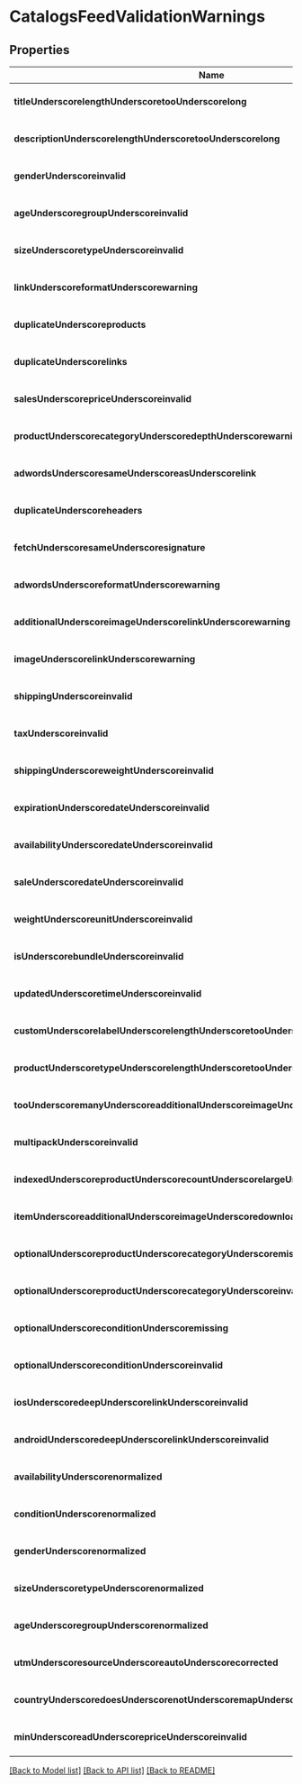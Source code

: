 # CatalogsFeedValidationWarnings

## Properties
Name | Type | Description | Notes
------------ | ------------- | ------------- | -------------
**titleUnderscorelengthUnderscoretooUnderscorelong** | **integer** |  | [optional] [default to null]
**descriptionUnderscorelengthUnderscoretooUnderscorelong** | **integer** |  | [optional] [default to null]
**genderUnderscoreinvalid** | **integer** |  | [optional] [default to null]
**ageUnderscoregroupUnderscoreinvalid** | **integer** |  | [optional] [default to null]
**sizeUnderscoretypeUnderscoreinvalid** | **integer** |  | [optional] [default to null]
**linkUnderscoreformatUnderscorewarning** | **integer** |  | [optional] [default to null]
**duplicateUnderscoreproducts** | **integer** |  | [optional] [default to null]
**duplicateUnderscorelinks** | **integer** |  | [optional] [default to null]
**salesUnderscorepriceUnderscoreinvalid** | **integer** |  | [optional] [default to null]
**productUnderscorecategoryUnderscoredepthUnderscorewarning** | **integer** |  | [optional] [default to null]
**adwordsUnderscoresameUnderscoreasUnderscorelink** | **integer** |  | [optional] [default to null]
**duplicateUnderscoreheaders** | **integer** |  | [optional] [default to null]
**fetchUnderscoresameUnderscoresignature** | **integer** |  | [optional] [default to null]
**adwordsUnderscoreformatUnderscorewarning** | **integer** |  | [optional] [default to null]
**additionalUnderscoreimageUnderscorelinkUnderscorewarning** | **integer** |  | [optional] [default to null]
**imageUnderscorelinkUnderscorewarning** | **integer** |  | [optional] [default to null]
**shippingUnderscoreinvalid** | **integer** |  | [optional] [default to null]
**taxUnderscoreinvalid** | **integer** |  | [optional] [default to null]
**shippingUnderscoreweightUnderscoreinvalid** | **integer** |  | [optional] [default to null]
**expirationUnderscoredateUnderscoreinvalid** | **integer** |  | [optional] [default to null]
**availabilityUnderscoredateUnderscoreinvalid** | **integer** |  | [optional] [default to null]
**saleUnderscoredateUnderscoreinvalid** | **integer** |  | [optional] [default to null]
**weightUnderscoreunitUnderscoreinvalid** | **integer** |  | [optional] [default to null]
**isUnderscorebundleUnderscoreinvalid** | **integer** |  | [optional] [default to null]
**updatedUnderscoretimeUnderscoreinvalid** | **integer** |  | [optional] [default to null]
**customUnderscorelabelUnderscorelengthUnderscoretooUnderscorelong** | **integer** |  | [optional] [default to null]
**productUnderscoretypeUnderscorelengthUnderscoretooUnderscorelong** | **integer** |  | [optional] [default to null]
**tooUnderscoremanyUnderscoreadditionalUnderscoreimageUnderscorelinks** | **integer** |  | [optional] [default to null]
**multipackUnderscoreinvalid** | **integer** |  | [optional] [default to null]
**indexedUnderscoreproductUnderscorecountUnderscorelargeUnderscoredelta** | **integer** |  | [optional] [default to null]
**itemUnderscoreadditionalUnderscoreimageUnderscoredownloadUnderscorefailure** | **integer** |  | [optional] [default to null]
**optionalUnderscoreproductUnderscorecategoryUnderscoremissing** | **integer** |  | [optional] [default to null]
**optionalUnderscoreproductUnderscorecategoryUnderscoreinvalid** | **integer** |  | [optional] [default to null]
**optionalUnderscoreconditionUnderscoremissing** | **integer** |  | [optional] [default to null]
**optionalUnderscoreconditionUnderscoreinvalid** | **integer** |  | [optional] [default to null]
**iosUnderscoredeepUnderscorelinkUnderscoreinvalid** | **integer** |  | [optional] [default to null]
**androidUnderscoredeepUnderscorelinkUnderscoreinvalid** | **integer** |  | [optional] [default to null]
**availabilityUnderscorenormalized** | **integer** |  | [optional] [default to null]
**conditionUnderscorenormalized** | **integer** |  | [optional] [default to null]
**genderUnderscorenormalized** | **integer** |  | [optional] [default to null]
**sizeUnderscoretypeUnderscorenormalized** | **integer** |  | [optional] [default to null]
**ageUnderscoregroupUnderscorenormalized** | **integer** |  | [optional] [default to null]
**utmUnderscoresourceUnderscoreautoUnderscorecorrected** | **integer** |  | [optional] [default to null]
**countryUnderscoredoesUnderscorenotUnderscoremapUnderscoretoUnderscorecurrency** | **integer** |  | [optional] [default to null]
**minUnderscoreadUnderscorepriceUnderscoreinvalid** | **integer** |  | [optional] [default to null]

[[Back to Model list]](../README.md#documentation-for-models) [[Back to API list]](../README.md#documentation-for-api-endpoints) [[Back to README]](../README.md)


